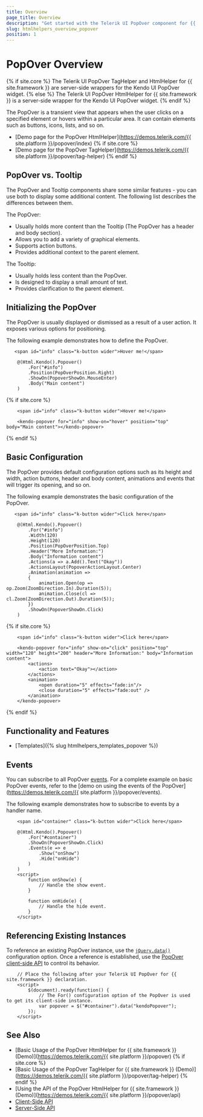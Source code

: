 ```yaml
---
title: Overview
page_title: Overview
description: "Get started with the Telerik UI PopOver component for {{ site.framework }} and learn how to initialize and configure it."
slug: htmlhelpers_overview_popover
position: 1
---
```


# PopOver Overview

{% if site.core %}
The Telerik UI PopOver TagHelper and HtmlHelper for {{ site.framework }} are server-side wrappers for the Kendo UI PopOver widget.
{% else %}
The Telerik UI PopOver HtmlHelper for {{ site.framework }} is a server-side wrapper for the Kendo UI PopOver widget.
{% endif %}

The PopOver is a transient view that appears when the user clicks on a specified element or hovers within a particular area. It can contain elements such as buttons, icons, lists, and so on. 

* [Demo page for the PopOver HtmlHelper](https://demos.telerik.com/{{ site.platform }}/popover/index)
{% if site.core %}
* [Demo page for the PopOver TagHelper](https://demos.telerik.com/{{ site.platform }}/popover/tag-helper)
{% endif %}

## PopOver vs. Tooltip

The PopOver and Tooltip components share some similar features - you can use both to display some additional content. The following list describes the differences between them.

The PopOver:

* Usually holds more content than the Tooltip (The PopOver has a header and body section).
* Allows you to add a variety of graphical elements.
* Supports action buttons.
* Provides additional context to the parent element.

The Tooltip:

* Usually holds less content than the PopOver.
* Is designed to display a small amount of text.
* Provides clarification to the parent element.

## Initializing the PopOver

The PopOver is usually displayed or dismissed as a result of a user action. It exposes various options for positioning.

The following example demonstrates how to define the PopOver.

```HtmlHelper
   <span id="info" class="k-button wider">Hover me!</span>

    @(Html.Kendo().Popover()
        .For("#info")
        .Position(PopOverPosition.Right)
        .ShowOn(PopoverShowOn.MouseEnter)
        .Body("Main content")
    )
```
{% if site.core %}
```TagHelper
	<span id="info" class="k-button wider">Hover me!</span>

	<kendo-popover for="info" show-on="hover" position="top" body="Main content"></kendo-popover>
```
{% endif %}

## Basic Configuration

The PopOver provides default configuration options such as its height and width, action buttons, header and body content, animations and events that will trigger its opening, and so on.

The following example demonstrates the basic configuration of the PopOver.

```HtmlHelper
   <span id="info" class="k-button wider">Click here</span>

    @(Html.Kendo().Popover()
        .For("#info")
        .Width(120)
        .Height(120)
        .Position(PopOverPosition.Top)
        .Header("More Information:")
        .Body("Information content")
        .Actions(a => a.Add().Text("Okay"))
        .ActionsLayout(PopoverActionLayout.Center)
        .Animation(animation =>
        {
            animation.Open(op => op.Zoom(ZoomDirection.In).Duration(5));
            animation.Close(cl => cl.Zoom(ZoomDirection.Out).Duration(5));
        })
        .ShowOn(PopoverShowOn.Click)
    )
```
{% if site.core %}
```TagHelper
	<span id="info" class="k-button wider">Click here</span>

	<kendo-popover for="info" show-on="click" position="top" width="120" height="200" header="More Information:" body="Information content">
		<actions>
			<action text="Okay"></action>
		</actions>
		<animation>
			<open duration="5" effects="fade:in"/>
			<close duration="5" effects="fade:out" />
		</animation>
	</kendo-popover>
```
{% endif %}

## Functionality and Features

* [Templates]({% slug htmlhelpers_templates_popover %})

## Events

You can subscribe to all PopOver [events](https://docs.telerik.com/kendo-ui/api/javascript/ui/popover#events). For a complete example on basic PopOver events, refer to the [demo on using the events of the PopOver](https://demos.telerik.com/{{ site.platform }}/popover/events).

The following example demonstrates how to subscribe to events by a handler name.

```HtmlHelper
    <span id="container" class="k-button wider">Click here</span>

    @(Html.Kendo().Popover()
        .For("#container")
        .ShowOn(PopoverShowOn.Click)
        .Events(e => e
            .Show("onShow")
            .Hide("onHide")
        )
    )
    <script>
        function onShow(e) {
            // Handle the show event.
        }

        function onHide(e) {
            // Handle the hide event.
        }
    </script>
```

## Referencing Existing Instances

To reference an existing PopOver instance, use the [`jQuery.data()`](https://api.jquery.com/jQuery.data/) configuration option. Once a reference is established, use the [PopOver client-side API](https://docs.telerik.com/kendo-ui/api/javascript/ui/popover#methods) to control its behavior.

```
    // Place the following after your Telerik UI PopOver for {{ site.framework }} declaration.
    <script>
        $(document).ready(function() {
            // The For() configuration option of the PopOver is used to get its client-side instance.
            var popover = $("#container").data("kendoPopover");
        });
    </script>
```

## See Also

* [Basic Usage of the PopOver HtmlHelper for {{ site.framework }} (Demo)](https://demos.telerik.com/{{ site.platform }}/popover)
{% if site.core %}
* [Basic Usage of the PopOver TagHelper for {{ site.framework }} (Demo)](https://demos.telerik.com/{{ site.platform }}/popover/tag-helper)
{% endif %}
* [Using the API of the PopOver HtmlHelper for {{ site.framework }} (Demo)](https://demos.telerik.com/{{ site.platform }}/popover/api)
* [Client-Side API](https://docs.telerik.com/kendo-ui/api/javascript/ui/popover)
* [Server-Side API](/api/popover)
